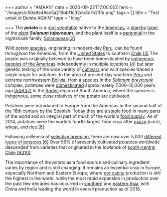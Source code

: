 +++
author = "AMAAN"
date = 2020-09-22T17:00:00Z
hero = "/images/c50a9a48ec5a215bbf1c32cb3c7e23fa.png"
tags = []
title = "Test untuk di Delete AGAIN"
type = "blog"

+++
The **potato** is a [root vegetable](https://en.wikipedia.org/wiki/Root_vegetable "Root vegetable") native to the [Americas](https://en.wikipedia.org/wiki/Americas "Americas"), a [starchy](https://en.wikipedia.org/wiki/Starch "Starch") [tuber](https://en.wikipedia.org/wiki/Tuber "Tuber") of the [plant](https://en.wikipedia.org/wiki/Plant "Plant") **_Solanum tuberosum_**, and the plant itself is a [perennial](https://en.wikipedia.org/wiki/Perennial_plant "Perennial plant") in the nightshade family, [Solanaceae](https://en.wikipedia.org/wiki/Solanaceae "Solanaceae").[\[2\]](https://en.wikipedia.org/wiki/Potato#cite_note-2)

Wild potato [species](https://en.wikipedia.org/wiki/Species "Species"), originating in modern-day [Peru](https://en.wikipedia.org/wiki/Peru "Peru"), can be found throughout the Americas, from the [United States](https://en.wikipedia.org/wiki/United_States "United States") to southern [Chile](https://en.wikipedia.org/wiki/Chile "Chile").[\[3\]](https://en.wikipedia.org/wiki/Potato#cite_note-3) The potato was originally believed to have been domesticated by [indigenous peoples of the Americas](https://en.wikipedia.org/wiki/Indigenous_peoples_of_the_Americas "Indigenous peoples of the Americas") independently in multiple locations,[\[4\]](https://en.wikipedia.org/wiki/Potato#cite_note-UniWisconsin-4) but later genetic testing of the wide variety of [cultivars](https://en.wikipedia.org/wiki/Cultivar "Cultivar") and wild species traced a single origin for potatoes. In the area of present-day southern [Peru](https://en.wikipedia.org/wiki/Peru "Peru") and extreme northwestern [Bolivia](https://en.wikipedia.org/wiki/Bolivia "Bolivia"), from a species in the [_Solanum brevicaule_](https://en.wikipedia.org/wiki/Solanum_brevicaule "Solanum brevicaule") complex, potatoes were [domesticated](https://en.wikipedia.org/wiki/Domestication "Domestication") approximately 7,000–10,000 years ago.[\[5\]](https://en.wikipedia.org/wiki/Potato#cite_note-Spooner_2005_14694%E2%80%9399-5)[\[6\]](https://en.wikipedia.org/wiki/Potato#cite_note-LostCrops-6)[\[7\]](https://en.wikipedia.org/wiki/Potato#cite_note-John_Michael_Francis_2005-7) In the [Andes](https://en.wikipedia.org/wiki/Andes "Andes") region of South America, where the species is [indigenous](https://en.wikipedia.org/wiki/Indigenous_species "Indigenous species"), some close relatives of the potato are cultivated.

Potatoes were introduced to Europe from the Americas in the second half of the 16th century by the Spanish. Today they are a [staple food](https://en.wikipedia.org/wiki/Staple_food "Staple food") in many parts of the world and an integral part of much of the world's [food supply](https://en.wikipedia.org/wiki/Food_supply "Food supply"). As of 2014, potatoes were the world's fourth-largest food crop after [maize](https://en.wikipedia.org/wiki/Maize "Maize") (corn), [wheat](https://en.wikipedia.org/wiki/Wheat "Wheat"), and [rice](https://en.wikipedia.org/wiki/Rice "Rice").[\[8\]](https://en.wikipedia.org/wiki/Potato#cite_note-potpro-8)

Following millennia of [selective breeding](https://en.wikipedia.org/wiki/Selective_breeding "Selective breeding"), there are now over 5,000 [different types of potatoes](https://en.wikipedia.org/wiki/List_of_potato_cultivars "List of potato cultivars").[\[6\]](https://en.wikipedia.org/wiki/Potato#cite_note-LostCrops-6) Over 99% of presently cultivated potatoes worldwide descended from varieties that originated in the lowlands of [south-central Chile](https://en.wikipedia.org/wiki/Zona_Sur "Zona Sur").[\[9\]](https://en.wikipedia.org/wiki/Potato#cite_note-chile-9)[\[10\]](https://en.wikipedia.org/wiki/Potato#cite_note-Ames2008-10)

The importance of the potato as a food source and culinary ingredient varies by region and is still changing. It remains an essential crop in Europe, especially Northern and Eastern Europe, where [per capita](https://en.wikipedia.org/wiki/Per_capita "Per capita") production is still the highest in the world, while the most rapid expansion in production over the past few decades has occurred in [southern](https://en.wikipedia.org/wiki/Southern_Asia "Southern Asia") and [eastern Asia](https://en.wikipedia.org/wiki/Eastern_Asia "Eastern Asia"), with China and India leading the world in overall production as of 2018.